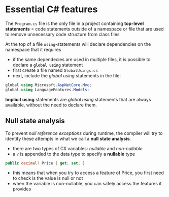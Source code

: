 # Essential C# features

The `Program.cs` file is the only file in a project containing **top-level statements** = code statements outside of a namespace or file that are used to remove unnecessary code structure from class files

At the top of a file `using`-statements will declare dependencies on the namespace that it requires
* if the same dependecies are used in multiple files, it is possible to declare a **`global using`** statement
* first create a file named `GlobalUsings.cs`
* next, include the *global using* statements in the file:

```cs
global using Microsoft.AspNetCore.Mvc;
global using LanguageFeatures.Models;
```

**Implicit using** statements are *global using* statements that are always available, without the need to declare them.

## Null state analysis

To prevent *null reference exceptions* during runtime, the compiler will try to identify these attempts in what we call a **null state analysis**.
* there are two types of C# variables: *nullable* and *non-nullable*
* a `?` is appended to the data type to specify a **nullable** type

```cs
public decimal? Price { get; set; }
```

* this means that when you try to access a feature of Price, you first need to check is the value is null or not
* when the variable is non-nullable, you can safely access the features it provides
